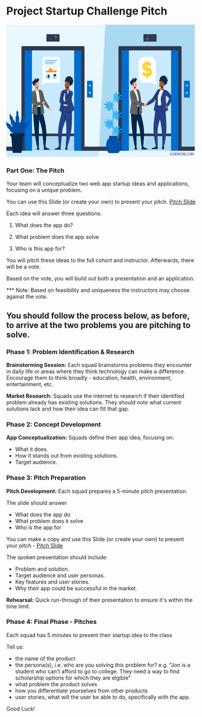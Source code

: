 # Project Startup Challenge Pitch

<img src="pitch.png" width="500" height="350">

### Part One: The Pitch

Your team will conceptualize two web app startup ideas and applications, focusing on a unique problem.

You can use this Slide (or create your own) to present your pitch.
[Pitch Slide](https://docs.google.com/presentation/d/1qK14oA9yGXFtaGepRByEBg_T0r2IblGUeZTuUw8fdNw/edit#slide=id.g232c0c426ca_0_200)

Each idea will answer three questions:

1. What does the app do?

1. What problem does the app solve

1. Who is this app for?

You will pitch these ideas to the full cohort and instructor. Afterwards, there will be a vote.

Based on the vote, you will build out both a presentation and an application.

\*\*\* Note: Based on feasibility and uniqueness the instructors may choose against the vote.

## You should follow the process below, as before, to arrive at the two problems you are pitching to solve.

### Phase 1: Problem Identification & Research

**Brainstorming Session:** Each squad brainstorms problems they encounter in daily life or areas where they think technology can make a difference. Encourage them to think broadly - education, health, environment, entertainment, etc.

**Market Research:** Squads use the internet to research if their identified problem already has existing solutions. They should note what current solutions lack and how their idea can fill that gap.

### Phase 2: Concept Development

**App Conceptualization:** Squads define their app idea, focusing on:

- What it does.
- How it stands out from existing solutions.
- Target audience.

### Phase 3: Pitch Preparation

**Pitch Development:** Each squad prepares a 5-minute pitch presentation.

The slide should answer

- What does the app do
- What problem does it solve
- Who is the app for

You can make a copy and use this Slide (or create your own) to present your pitch - [Pitch Slide](https://docs.google.com/presentation/d/1qK14oA9yGXFtaGepRByEBg_T0r2IblGUeZTuUw8fdNw/edit#slide=id.g232c0c426ca_0_200)

The spoken presentation should include:

- Problem and solution.
- Target audience and user personas.
- Key features and user stories.
- Why their app could be successful in the market.

**Rehearsal:** Quick run-through of their presentation to ensure it's within the time limit.

### Phase 4: Final Phase - Pitches

Each squad has 5 minutes to present their startup idea to the class

Tell us:

- the name of the product
- the persona(s), i.e. who are you solving this problem for? e.g. "Jon is a student who can't afford to go to college. They need a way to find scholarship options for which they are elgible"
- what problem the product solves
- how you differentiate yourselves from other products
- user stories, what will the user be able to do, specifically with the app.

Good Luck!
